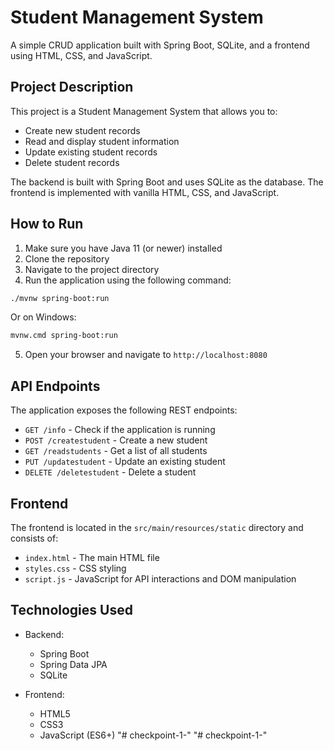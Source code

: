 # Student Management System

A simple CRUD application built with Spring Boot, SQLite, and a frontend using HTML, CSS, and JavaScript.

## Project Description

This project is a Student Management System that allows you to:
- Create new student records
- Read and display student information
- Update existing student records
- Delete student records

The backend is built with Spring Boot and uses SQLite as the database. The frontend is implemented with vanilla HTML, CSS, and JavaScript.

## How to Run

1. Make sure you have Java 11 (or newer) installed
2. Clone the repository
3. Navigate to the project directory
4. Run the application using the following command:

```bash
./mvnw spring-boot:run
```

Or on Windows:

```bash
mvnw.cmd spring-boot:run
```

5. Open your browser and navigate to `http://localhost:8080`

## API Endpoints

The application exposes the following REST endpoints:

- `GET /info` - Check if the application is running
- `POST /createstudent` - Create a new student
- `GET /readstudents` - Get a list of all students
- `PUT /updatestudent` - Update an existing student
- `DELETE /deletestudent` - Delete a student

## Frontend

The frontend is located in the `src/main/resources/static` directory and consists of:

- `index.html` - The main HTML file
- `styles.css` - CSS styling
- `script.js` - JavaScript for API interactions and DOM manipulation

## Technologies Used

- Backend:
  - Spring Boot
  - Spring Data JPA
  - SQLite

- Frontend:
  - HTML5
  - CSS3
  - JavaScript (ES6+) "# checkpoint-1-" 
"# checkpoint-1-" 
